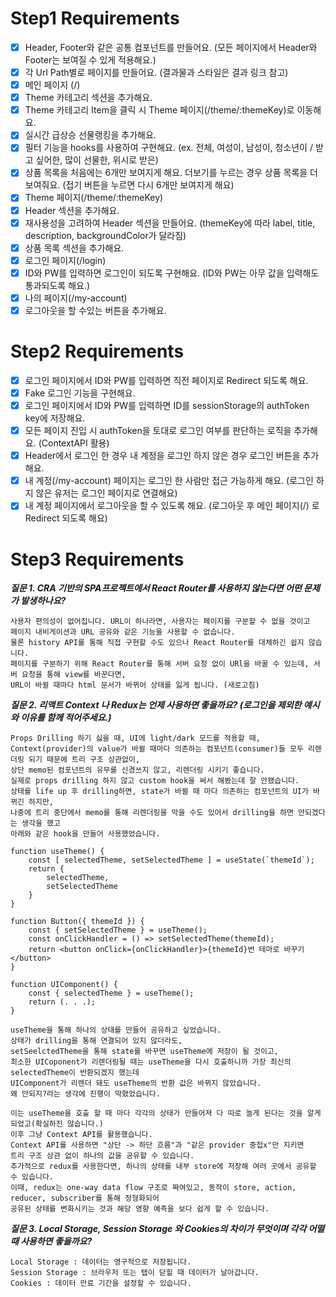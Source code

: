 # Step1 Requirements
- [x] Header, Footer와 같은 공통 컴포넌트를 만들어요. (모든 페이지에서 Header와 Footer는 보여질 수 있게 적용해요.)
- [x] 각 Url Path별로 페이지를 만들어요. (결과물과 스타일은 결과 링크 참고)
- [x] 메인 페이지 (/)
- [x] Theme 카테고리 섹션을 추가해요.
- [x] Theme 카테고리 Item을 클릭 시 Theme 페이지(/theme/:themeKey)로 이동해요.
- [x] 실시간 급상승 선물랭킹을 추가해요.
- [x] 필터 기능을 hooks를 사용하여 구현해요. (ex. 전체, 여성이, 남성이, 청소년이 / 받고 싶어한, 많이 선물한, 위시로 받은)
- [x] 상품 목록을 처음에는 6개만 보여지게 해요. 더보기를 누르는 경우 상품 목록을 더 보여줘요. (접기 버튼을 누르면 다시 6개만 보여지게 해요)
- [x] Theme 페이지(/theme/:themeKey)
- [x] Header 섹션을 추가해요.
- [x] 재사용성을 고려하여 Header 섹션을 만들어요. (themeKey에 따라 label, title, description, backgroundColor가 달라짐)
- [x] 상품 목록 섹션을 추가해요.
- [x] 로그인 페이지(/login)
- [x] ID와 PW를 입력하면 로그인이 되도록 구현해요. (ID와 PW는 아무 값을 입력해도 통과되도록 해요.)
- [x] 나의 페이지(/my-account)
- [x] 로그아웃을 할 수있는 버튼을 추가해요.

# Step2 Requirements
- [x] 로그인 페이지에서 ID와 PW를 입력하면 직전 페이지로 Redirect 되도록 해요.
- [x] Fake 로그인 기능을 구현해요.
- [x] 로그인 페이지에서 ID와 PW를 입력하면 ID를 sessionStorage의 authToken key에 저장해요.
- [x] 모든 페이지 진입 시 authToken을 토대로 로그인 여부를 판단하는 로직을 추가해요. (ContextAPI 활용)
- [x] Header에서 로그인 한 경우 내 계정을 로그인 하지 않은 경우 로그인 버튼을 추가해요.
- [x] 내 계정(/my-account) 페이지는 로그인 한 사람만 접근 가능하게 해요. (로그인 하지 않은 유저는 로그인 페이지로 연결해요)
- [x] 내 계정 페이지에서 로그아웃을 할 수 있도록 해요. (로그아웃 후 메인 페이지(/) 로 Redirect 되도록 해요)

# Step3 Requirements
___질문 1. CRA 기반의 SPA프로젝트에서 React Router를 사용하지 않는다면 어떤 문제가 발생하나요?___

    사용자 편의성이 없어집니다. URL이 하나라면, 사용자는 페이지를 구분할 수 없을 것이고
    페이지 내비게이션과 URL 공유와 같은 기능을 사용할 수 없습니다.
    물론 history API를 통해 직접 구현할 수도 있으나 React Router를 대체하긴 쉽지 않습니다.
    페이지를 구분하기 위해 React Router를 통해 서버 요청 없이 URl을 바꿀 수 있는데, 서버 요청을 통해 view를 바꾼다면,
    URL이 바뀔 때마다 html 문서가 바뀌어 상태를 잃게 됩니다. (새로고침)

___질문 2. 리액트 Context 나 Redux는 언제 사용하면 좋을까요? (로그인을 제외한 예시와 이유를 함께 적어주세요.)___

    Props Drilling 하기 싫을 때, UI에 light/dark 모드를 적용할 때, 
    Context(provider)의 value가 바뀔 때마다 의존하는 컴포넌트(consumer)들 모두 리렌더링 되기 때문에 트리 구조 상관없이,
    상단 memo된 컴포넌트의 유무를 신경쓰지 않고, 리렌더링 시키기 좋습니다. 
    실제로 props drilling 하지 않고 custom hook을 써서 해봤는데 잘 안됐습니다.
    상태를 life up 후 drilling하면, state가 바뀔 때 마다 의존하는 컴포넌트의 UI가 바뀌긴 하지만, 
    나중에 트리 중단에서 memo를 통해 리렌더링을 막을 수도 있어서 drilling을 하면 안되겠다는 생각을 했고
    아래와 같은 hook을 만들어 사용했었습니다.

    function useTheme() {
        const [ selectedTheme, setSelectedTheme ] = useState(`themeId`);
        return {
            selectedTheme,
            setSelectedTheme
        }
    }

    function Button({ themeId }) {
        const { setSelectedTheme } = useTheme();
        const onClickHandler = () => setSelectedTheme(themeId);
        return <button onClick={onClickHandler}>{themeId}번 테마로 바꾸기</button>
    }

    function UIComponent() {
        const { selectedTheme } = useTheme();
        return (. . .);
    }

    useTheme을 통해 하나의 상태를 만들어 공유하고 싶었습니다.
    상태가 drilling을 통해 연결되어 있지 않더라도,
    setSeelctedTheme을 통해 state를 바꾸면 useTheme에 저장이 될 것이고,
    최소한 UICoponent가 리렌더링될 때는 useTheme을 다시 호출하니까 가장 최신의 selectedTheme이 반환되겠지 했는데
    UIComponent가 리렌더 돼도 useTheme의 반환 값은 바뀌지 않았습니다.
    왜 안되지?라는 생각에 진행이 막혔었습니다.

    이는 useTheme을 호출 할 때 마다 각각의 상태가 만들어져 다 따로 놀게 된다는 것을 알게되었고(확실하진 않습니다.) 
    이후 그냥 Context API를 활용했습니다.
    Context API를 사용하면 "상단 -> 하단 흐름"과 "같은 provider 중첩x"만 지키면 
    트리 구조 상관 없이 하나의 값을 공유할 수 있습니다.
    추가적으로 redux를 사용한다면, 하나의 상태를 내부 store에 저장해 여러 곳에서 공유할 수 있습니다.
    이때, redux는 one-way data flow 구조로 짜여있고, 동작이 store, action, reducer, subscriber를 통해 정형화되어
    공유된 상태를 변화시키는 것과 해당 영향 예측을 보다 쉽게 할 수 있습니다.

___질문 3. Local Storage, Session Storage 와 Cookies의 차이가 무엇이며 각각 어떨때 사용하면 좋을까요?___

    Local Storage : 데이터는 영구적으로 저장됩니다.
    Session Storage : 브라우저 또는 탭이 닫힐 때 데이터가 날아갑니다. 
    Cookies : 데이터 만료 기간을 설정할 수 있습니다.
